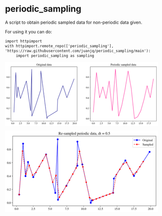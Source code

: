 # periodic_sampling
A script to obtain periodic sampled data for non-periodic data given.

For using it you can do:

```
import httpimport
with httpimport.remote_repo(['periodic_sampling'], 'https://raw.githubusercontent.com/juanjq/periodic_sampling/main'):
     import periodic_sampling as sampling
```

<p align="center">
    <img align="center" src="https://github.com/juanjq/periodic_sampling/blob/main/data/data.png?raw=true">
</p>

<p align="center">
    <img align="center" src="https://github.com/juanjq/periodic_sampling/blob/main/data/sampled.png?raw=true">
</p>
